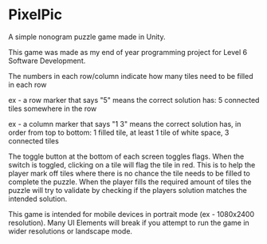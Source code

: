 # PixelPic
A simple nonogram puzzle game made in Unity.

This game was made as my end of year programming project for Level 6 Software Development.

The numbers in each row/column indicate how many tiles need to be filled in each row

  ex - a row marker that says "5" means the correct solution has: 5 connected tiles somewhere in the row
  
  ex - a column marker that says "1 3" means the correct solution has, in order from top to bottom: 1 filled tile, at least 1 tile of white space, 3 connected tiles
  
The toggle button at the bottom of each screen toggles flags. When the switch is toggled, clicking on a tile will flag the tile in red. This is to help the player mark off tiles where there is no chance the tile needs to be filled to complete the puzzle.
When the player fills the required amount of tiles the puzzle will try to validate by checking if the players solution matches the intended solution.

This game is intended for mobile devices in portrait mode (ex - 1080x2400 resolution). Many UI Elements will break if you attempt to run the game in wider resolutions or landscape mode.
